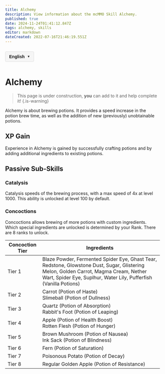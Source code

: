 ```yaml
---
title: Alchemy
description: View information about the mcMMO Skill Alchemy.
published: true
date: 2024-11-24T01:41:12.847Z
tags: alchemy, skills
editor: markdown
dateCreated: 2022-07-16T21:46:19.551Z
---
```



<!-- 语言切换器开始 -->
<div class="language-switcher">
  <div class="language-switcher-current">
    <span class="current-language">English</span>
    <span class="dropdown-icon">▼</span>
  </div>
  <div class="language-switcher-dropdown">
        <div class="language-option active" data-lang="en">English</div>
    <div class="language-option " data-lang="zh">中文</div>
    <div class="language-option " data-lang="es">Español</div>
    <div class="language-option " data-lang="fr">Français</div>
    <div class="language-option " data-lang="de">Deutsch</div>
    <div class="language-option " data-lang="ru">Русский</div>
    <div class="language-option " data-lang="ja">日本語</div>
    <div class="language-option " data-lang="ko">한국어</div>

  </div>
</div>

<style>
.language-switcher {
  position: relative;
  display: inline-block;
  margin: 10px 0;
  font-family: Arial, sans-serif;
  z-index: 100;
}

.language-switcher-current {
  display: flex;
  align-items: center;
  cursor: pointer;
  padding: 8px 12px;
  background-color: #f5f5f5;
  border: 1px solid #ddd;
  border-radius: 4px;
}

.current-language {
  margin-right: 8px;
  font-weight: bold;
}

.dropdown-icon {
  font-size: 10px;
}

.language-switcher-dropdown {
  display: none;
  position: absolute;
  top: 100%;
  left: 0;
  background-color: white;
  border: 1px solid #ddd;
  border-radius: 4px;
  box-shadow: 0 2px 5px rgba(0,0,0,0.1);
  min-width: 150px;
  z-index: 101;
}

.language-switcher:hover .language-switcher-dropdown {
  display: block;
}

.language-option {
  padding: 8px 12px;
  cursor: pointer;
  transition: background-color 0.2s;
}

.language-option:hover {
  background-color: #f0f0f0;
}

.language-option.active {
  background-color: #e6f7ff;
  font-weight: bold;
}
</style>


<script>
document.addEventListener('DOMContentLoaded', function() {
  // 语言切换功能
  const languageOptions = document.querySelectorAll('.language-option');
  languageOptions.forEach(option => {
    option.addEventListener('click', function() {
      const langCode = this.getAttribute('data-lang');
      const currentPath = window.location.pathname;
      
      // 提取当前文件路径（不含语言代码）
      const pathMatch = currentPath.match(/\/[a-z]{2}\/(.+)$/);
      const filePath = pathMatch ? pathMatch[1] : 'home.md';
      
      // 构建新路径
      const newPath = '/' + langCode + '/' + filePath;
      window.location.href = newPath;
    });
  });
});
</script>

<!-- 语言切换器结束 -->




# Alchemy
> This page is under construction, **you** can add to it and help complete it!
{.is-warning}

Alchemy is about brewing potions. It provides a speed increase in the potion brew time, as well as the addition of new (previously) unobtainable potions.

## XP Gain

Experience in Alchemy is gained by successfully crafting potions and by adding additional ingredients to existing potions.

## Passive Sub-Skills

### Catalysis

Catalysis speeds of the brewing process, with a max speed of 4x at level 1000. This ability is unlocked at level 100 by default.

### Concoctions

Concoctions allows brewing of more potions with custom ingredients. Which special ingredients are unlocked is determined by your Rank. There are 8 ranks to unlock.

| Concoction Tier | Ingredients |
|-----------------|-------------|
| Tier 1 | Blaze Powder, Fermented Spider Eye, Ghast Tear, Redstone, Glowstone Dust, Sugar, Glistering Melon, Golden Carrot, Magma Cream, Nether Wart, Spider Eye, Suplhur, Water Lily, Pufferfish (Vanilla Potions) |
| Tier 2 | Carrot (Potion of Haste)<br>Slimeball (Potion of Dullness) |
| Tier 3 | Quartz (Potion of Absorption)<br>Rabbit's Foot (Potion of Leaping) |
| Tier 4 | Apple (Potion of Health Boost)<br>Rotten Flesh (Potion of Hunger) |
| Tier 5 | Brown Mushroom (Potion of Nausea)<br>Ink Sack (Potion of Blindness) |
| Tier 6 | Fern (Potion of Saturation)
| Tier 7 | Poisonous Potato (Potion of Decay) |
| Tier 8 | Regular Golden Apple (Potion of Resistance) |

